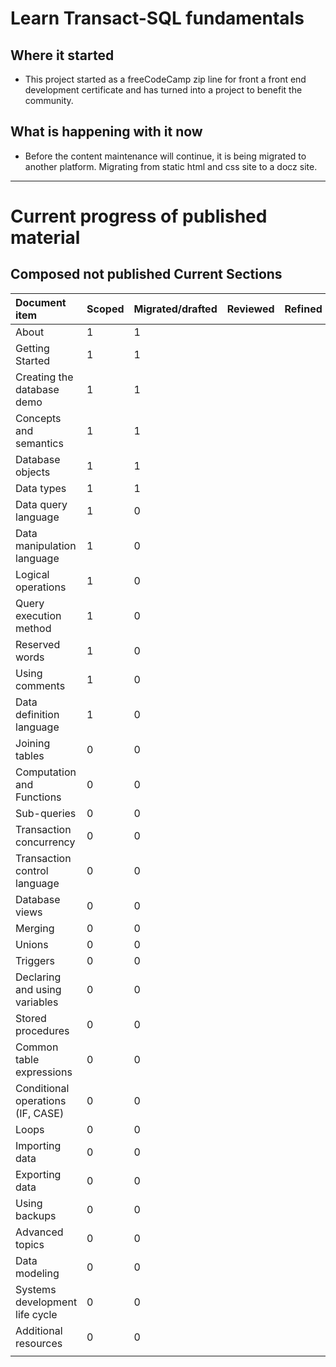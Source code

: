 # Learn Transact-SQL fundamentals

## Where it started

- This project started as a freeCodeCamp zip line for front a front end development certificate and has turned into a project to benefit the community.

## What is happening with it now

- Before the content maintenance will continue, it is being migrated to another platform. Migrating from static html and css site to a docz site.

---

# Current progress of published material

## Composed not published Current Sections


| Document item                     | Scoped | Migrated/drafted | Reviewed | Refined | Published |
| :-------------------------------- | ------ | ---------------- | -------- | ------- | --------- |
| About                             | 1      | 1                |          |         |           |
| Getting Started                   | 1      | 1                |          |         |           |
| Creating the database demo        | 1      | 1                |          |         |           |
| Concepts and semantics            | 1      | 1                |          |         |           |
| Database objects                  | 1      | 1                |          |         |           |
| Data types                        | 1      | 1                |          |         |           |
| Data query language               | 1      | 0                |          |         |           |
| Data manipulation language        | 1      | 0                 |          |         |           |
| Logical operations                | 1      | 0                 |          |         |           |
| Query execution method            | 1      |  0                |          |         |           |
| Reserved words                    | 1      |   0               |          |         |           |
| Using comments                    | 1      |    0              |          |         |           |
| Data definition language          | 1      |     0           |          |         |           |
| Joining tables                    | 0      |      0            |          |         |           |
| Computation and Functions         | 0      |       0          |          |         |           |
| Sub-queries                       | 0      |       0           |          |         |           |
| Transaction concurrency           | 0      |       0           |          |         |           |
| Transaction control language      | 0      |       0           |          |         |           |
| Database views                    | 0      |       0           |          |         |           |
| Merging                           | 0      |       0           |          |         |           |
| Unions                            | 0      |       0           |          |         |           |
| Triggers                          | 0      |       0           |          |         |           |
| Declaring and using variables     | 0      |       0           |          |         |           |
| Stored procedures                 | 0      |       0           |          |         |           |
| Common table expressions          | 0      |       0           |          |         |           |
| Conditional operations (IF, CASE) | 0      |       0           |          |         |           |
| Loops                             | 0      |       0           |          |         |           |
| Importing data                    | 0      |       0           |          |         |           |
| Exporting data                    | 0      |       0           |          |         |           |
| Using backups                     | 0      |       0           |          |         |           |
| Advanced topics                   | 0      |       0           |          |         |           |
| Data modeling                     | 0      |       0           |          |         |           |
| Systems development life cycle    | 0      |       0           |          |         |           |
| Additional resources              | 0      |       0           |          |         |           |
|                                   |        |                  |          |         |           |
<!--stackedit_data:
eyJoaXN0b3J5IjpbMTg1Mjc5MjQ0Nl19
-->
